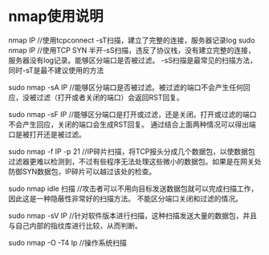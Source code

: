 # nmap使用说明 
nmap IP  //使用tcpconnect -sT扫描，建立了完整的连接，服务器记录log 
sudo nmap IP  //使用TCP SYN 半开-sS扫描，违反了协议栈，没有建立完整的连接，服务器没有log记录。能够区分端口是否被过滤。 
-sS扫描是最常见的扫描方法，同时-sT是最不建议使用的方法 

sudo nmap -sA IP //能够区分端口是否被过滤。被过滤的端口不会产生任何回应，没被过滤（打开或者关闭的端口）会返回RST回复。

sudo nmap -sF IP //能够区分端口是打开或过滤，还是关闭。打开或过滤的端口不会产生回应，关闭的端口会生成RST回复。 
通过结合上面两种情况可以得出端口是被打开还是被过滤。 

sudo nmap -f IP -p 21 //IP碎片扫描，将TCP报头分成几个数据包，以使数据包过滤器更难以检测到，不过有些程序无法处理这些微小的数据包。如果是在网关处防御SYN数据包，IP碎片可以越过该处的检查。 

sudo nmap idle 扫描 //攻击者可以不用向目标发送数据包就可以完成扫描工作，因此这是一种隐蔽性非常好的扫描方法。 不能区分端口关闭和过滤的情况。 

sudo nmap -sV IP //针对软件版本进行扫描，这种扫描发送大量的数据包，并且与自己内部的指纹库进行比较，从而判断。

sudo nmap -O -T4 Ip //操作系统扫描 




